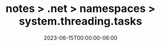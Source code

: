 ---
title: notes > .net > namespaces > system.threading.tasks
date: 2023-06-15T00:00:00-06:00
draft: false
---